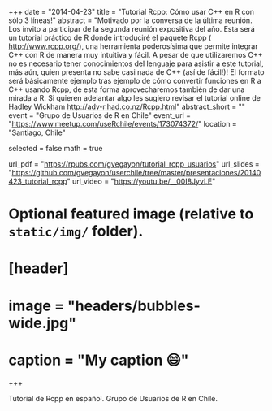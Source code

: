 +++
date = "2014-04-23"
title = "Tutorial Rcpp: Cómo usar C++ en R con sólo 3 líneas!"
abstract = "Motivado por la conversa de la última reunión. Los invito a participar de la segunda reunión expositiva del año. Esta será un tutorial práctico de R donde introduciré el paquete Rcpp ( http://www.rcpp.org/), una herramienta poderosísima que permite integrar C++ con R de manera muy intuitiva y fácil. A pesar de que utilizaremos C++ no es necesario tener conocimientos del lenguaje para asistir a este tutorial, más aún, quien presenta no sabe casi nada de C++ (así de fácil!)! El formato será básicamente ejemplo tras ejemplo de cómo convertir funciones en R a C++ usando Rcpp, de esta forma aprovecharemos también de dar una mirada a R. Si quieren adelantar algo les sugiero revisar el tutorial online de Hadley Wickham http://adv-r.had.co.nz/Rcpp.html"
abstract_short = ""
event = "Grupo de Usuarios de R en Chile"
event_url = "https://www.meetup.com/useRchile/events/173074372/"
location = "Santiago, Chile"

selected = false
math = true

url_pdf = "https://rpubs.com/gvegayon/tutorial_rcpp_usuarios"
url_slides = "https://github.com/gvegayon/userchile/tree/master/presentaciones/20140423_tutorial_rcpp"
url_video = "https://youtu.be/__00I8JyvLE"

# Optional featured image (relative to `static/img/` folder).
# [header]
# image = "headers/bubbles-wide.jpg"
# caption = "My caption :smile:"

+++

Tutorial de Rcpp en español. Grupo de Usuarios de R en Chile.